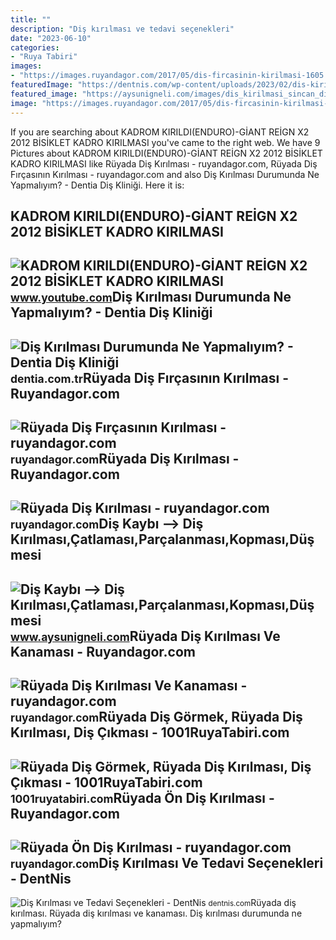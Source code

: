 ```yaml
---
title: ""
description: "Diş kırılması ve tedavi seçenekleri"
date: "2023-06-10"
categories:
- "Ruya Tabiri"
images:
- "https://images.ruyandagor.com/2017/05/dis-fircasinin-kirilmasi-1605.jpg"
featuredImage: "https://dentnis.com/wp-content/uploads/2023/02/dis-kirilmasi.jpg"
featured_image: "https://aysunigneli.com/images/dis_kirilmasi_sincan_dis_hekimi_dis_kiriklari_ankara_dis.jpg"
image: "https://images.ruyandagor.com/2017/05/dis-fircasinin-kirilmasi-1605.jpg"
---
```


If you are searching about KADROM KIRILDI(ENDURO)-GİANT REİGN X2 2012 BİSİKLET KADRO KIRILMASI you've came to the right web. We have 9 Pictures about KADROM KIRILDI(ENDURO)-GİANT REİGN X2 2012 BİSİKLET KADRO KIRILMASI like Rüyada Diş Kırılması - ruyandagor.com, Rüyada Diş Fırçasının Kırılması - ruyandagor.com and also Diş Kırılması Durumunda Ne Yapmalıyım? - Dentia Diş Kliniği. Here it is:

KADROM KIRILDI(ENDURO)-GİANT REİGN X2 2012 BİSİKLET KADRO KIRILMASI
-------------------------------------------------------------------

 ![KADROM KIRILDI(ENDURO)-GİANT REİGN X2 2012 BİSİKLET KADRO KIRILMASI](https://i.ytimg.com/vi/zWsK0DVMeec/maxresdefault.jpg) <small>www.youtube.com</small>Diş Kırılması Durumunda Ne Yapmalıyım? - Dentia Diş Kliniği
-----------------------------------------------------------

 ![Diş Kırılması Durumunda Ne Yapmalıyım? - Dentia Diş Kliniği](https://dentia.com.tr/wp-content/uploads/2023/05/dis-kirilmasi-600x300.jpg) <small>dentia.com.tr</small>Rüyada Diş Fırçasının Kırılması - Ruyandagor.com
------------------------------------------------

 ![Rüyada Diş Fırçasının Kırılması - ruyandagor.com](https://images.ruyandagor.com/2017/05/dis-fircasinin-kirilmasi-1605.jpg) <small>ruyandagor.com</small>Rüyada Diş Kırılması - Ruyandagor.com
-------------------------------------

 ![Rüyada Diş Kırılması - ruyandagor.com](https://images.ruyandagor.com/2017/04/dis-kirilmasi-2121.jpg) <small>ruyandagor.com</small>Diş Kaybı --&gt; Diş Kırılması,Çatlaması,Parçalanması,Kopması,Düşmesi
---------------------------------------------------------------------

 ![Diş Kaybı --> Diş Kırılması,Çatlaması,Parçalanması,Kopması,Düşmesi](https://aysunigneli.com/images/dis_kirilmasi_sincan_dis_hekimi_dis_kiriklari_ankara_dis.jpg) <small>www.aysunigneli.com</small>Rüyada Diş Kırılması Ve Kanaması - Ruyandagor.com
-------------------------------------------------

 ![Rüyada Diş Kırılması Ve Kanaması - ruyandagor.com](https://images.ruyandagor.com/2017/04/dis-kirilmasi-ve-kanamasi-0122.jpg) <small>ruyandagor.com</small>Rüyada Diş Görmek, Rüyada Diş Kırılması, Diş Çıkması - 1001RuyaTabiri.com
-------------------------------------------------------------------------

 ![Rüyada Diş Görmek, Rüyada Diş Kırılması, Diş Çıkması - 1001RuyaTabiri.com](https://1001ruyatabiri.com/wp-content/uploads/2019/12/ruyada-dis-cikmasi-ruyada-dis-dusurmek-dis-kirilmasi-dis-cekmek-dis-dokulmesi-1001ruyatabiri.jpg) <small>1001ruyatabiri.com</small>Rüyada Ön Diş Kırılması - Ruyandagor.com
----------------------------------------

 ![Rüyada Ön Diş Kırılması - ruyandagor.com](https://images.ruyandagor.com/2017/04/on-dis-kirilmasi-1701.jpg) <small>ruyandagor.com</small>Diş Kırılması Ve Tedavi Seçenekleri - DentNis
---------------------------------------------

 ![Diş Kırılması ve Tedavi Seçenekleri - DentNis](https://dentnis.com/wp-content/uploads/2023/02/dis-kirilmasi.jpg) <small>dentnis.com</small>Rüyada diş kırılması. Rüyada diş kırılması ve kanaması. Diş kırılması durumunda ne yapmalıyım?
